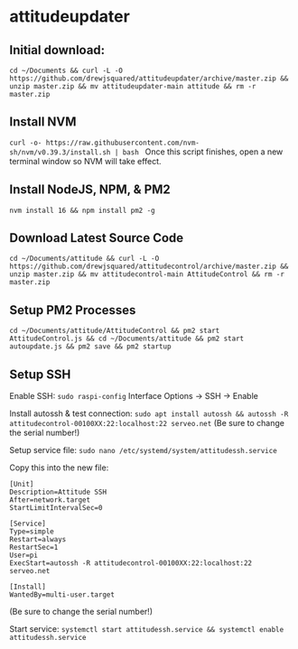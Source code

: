 # attitudeupdater

## Initial download:
`cd ~/Documents && curl -L -O https://github.com/drewjsquared/attitudeupdater/archive/master.zip && unzip master.zip && mv attitudeupdater-main attitude && rm -r master.zip`

## Install NVM
`curl -o- https://raw.githubusercontent.com/nvm-sh/nvm/v0.39.3/install.sh | bash `
Once this script finishes, open a new terminal window so NVM will take effect. 

## Install NodeJS, NPM, & PM2
`nvm install 16 && npm install pm2 -g`

## Download Latest Source Code
`cd ~/Documents/attitude && curl -L -O https://github.com/drewjsquared/attitudecontrol/archive/master.zip && unzip master.zip && mv attitudecontrol-main AttitudeControl && rm -r master.zip`

## Setup PM2 Processes
`cd ~/Documents/attitude/AttitudeControl && pm2 start AttitudeControl.js && cd ~/Documents/attitude && pm2 start autoupdate.js && pm2 save && pm2 startup`

## Setup SSH
Enable SSH: `sudo raspi-config` Interface Options -> SSH -> Enable

Install autossh & test connection: `sudo apt install autossh && autossh -R attitudecontrol-00100XX:22:localhost:22 serveo.net`
(Be sure to change the serial number!)

Setup service file: `sudo nano /etc/systemd/system/attitudessh.service`

Copy this into the new file: 
```
[Unit]
Description=Attitude SSH
After=network.target
StartLimitIntervalSec=0

[Service]
Type=simple
Restart=always
RestartSec=1
User=pi
ExecStart=autossh -R attitudecontrol-00100XX:22:localhost:22 serveo.net

[Install]
WantedBy=multi-user.target
```
(Be sure to change the serial number!)

Start service: `systemctl start attitudessh.service && systemctl enable attitudessh.service`
